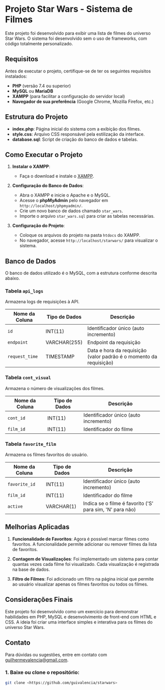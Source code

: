 # Projeto Star Wars - Sistema de Filmes

Este projeto foi desenvolvido para exibir uma lista de filmes do universo Star Wars. O sistema foi desenvolvido sem o uso de frameworks, com código totalmente personalizado.

## Requisitos

Antes de executar o projeto, certifique-se de ter os seguintes requisitos instalados:

- **PHP** (versão 7.4 ou superior)
- **MySQL** ou **MariaDB**
- **XAMPP** (para facilitar a configuração do servidor local)
- **Navegador de sua preferência** (Google Chrome, Mozilla Firefox, etc.)

## Estrutura do Projeto

- **index.php**: Página inicial do sistema com a exibição dos filmes.
- **style.css**: Arquivo CSS responsável pela estilização da interface.
- **database.sql**: Script de criação do banco de dados e tabelas.

## Como Executar o Projeto

1. **Instalar o XAMPP**:
   - Faça o download e instale o [XAMPP](https://www.apachefriends.org/index.html).
   
2. **Configuração do Banco de Dados**:
   - Abra o XAMPP e inicie o Apache e o MySQL.
   - Acesse o **phpMyAdmin** pelo navegador em `http://localhost/phpmyadmin/`.
   - Crie um novo banco de dados chamado `star_wars`.
   - Importe o arquivo `star_wars.sql` para criar as tabelas necessárias.

3. **Configuração do Projeto**:
   - Coloque os arquivos do projeto na pasta `htdocs` do XAMPP.
   - No navegador, acesse `http://localhost/starwars/` para visualizar o sistema.

## Banco de Dados

O banco de dados utilizado é o MySQL, com a estrutura conforme descrita abaixo.

### Tabela `api_logs`
Armazena logs de requisições à API.

| Nome da Coluna  | Tipo de Dados   | Descrição                           |
|-----------------|-----------------|-------------------------------------|
| `id`            | INT(11)         | Identificador único (auto incremento)|
| `endpoint`      | VARCHAR(255)    | Endpoint da requisição              |
| `request_time`  | TIMESTAMP       | Data e hora da requisição (valor padrão é o momento da requisição) |

### Tabela `cont_visual`
Armazena o número de visualizações dos filmes.

| Nome da Coluna  | Tipo de Dados   | Descrição                           |
|-----------------|-----------------|-------------------------------------|
| `cont_id`       | INT(11)         | Identificador único (auto incremento)|
| `film_id`       | INT(11)         | Identificador do filme              |

### Tabela `favorite_film`
Armazena os filmes favoritos do usuário.

| Nome da Coluna  | Tipo de Dados   | Descrição                           |
|-----------------|-----------------|-------------------------------------|
| `favorite_id`   | INT(11)         | Identificador único (auto incremento)|
| `film_id`       | INT(11)         | Identificador do filme              |
| `active`        | VARCHAR(1)      | Indica se o filme é favorito ('S' para sim, 'N' para não) |

## Melhorias Aplicadas

1. **Funcionalidade de Favoritos**: Agora é possível marcar filmes como favoritos. A funcionalidade permite adicionar ou remover filmes da lista de favoritos.
   
2. **Contagem de Visualizações**: Foi implementado um sistema para contar quantas vezes cada filme foi visualizado. Cada visualização é registrada na base de dados.

3. **Filtro de Filmes**: Foi adicionado um filtro na página inicial que permite ao usuário visualizar apenas os filmes favoritos ou todos os filmes.

## Considerações Finais

Este projeto foi desenvolvido como um exercício para demonstrar habilidades em PHP, MySQL e desenvolvimento de front-end com HTML e CSS. A ideia foi criar uma interface simples e interativa para os filmes do universo Star Wars.

## Contato

Para dúvidas ou sugestões, entre em contato com [guilhermevalencia@gmail.com](mailto:guilhermevalencia@gmail.com).

### 1. Baixe ou clone o repositório:
```bash
git clone <https://github.com/guivalencia/starwars>